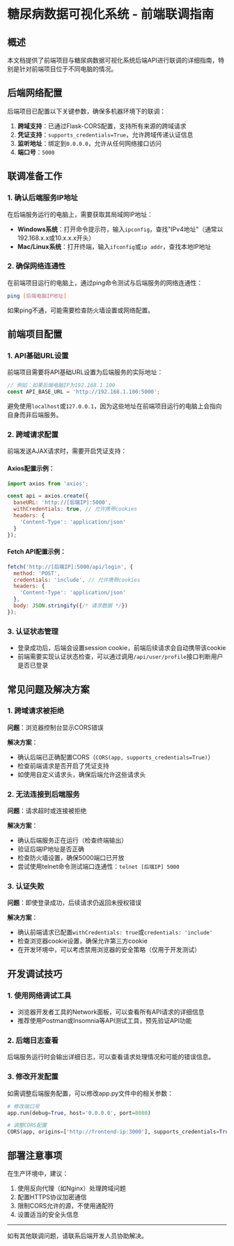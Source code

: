 # 糖尿病数据可视化系统 - 前端联调指南

## 概述

本文档提供了前端项目与糖尿病数据可视化系统后端API进行联调的详细指南，特别是针对前端项目位于不同电脑的情况。

## 后端网络配置

后端项目已配置以下关键参数，确保多机器环境下的联调：

1. **跨域支持**：已通过Flask-CORS配置，支持所有来源的跨域请求
2. **凭证支持**：`supports_credentials=True`，允许跨域传递认证信息
3. **监听地址**：绑定到`0.0.0.0`，允许从任何网络接口访问
4. **端口号**：`5000`

## 联调准备工作

### 1. 确认后端服务IP地址

在后端服务运行的电脑上，需要获取其局域网IP地址：

- **Windows系统**：打开命令提示符，输入`ipconfig`，查找"IPv4地址"（通常以192.168.x.x或10.x.x.x开头）
- **Mac/Linux系统**：打开终端，输入`ifconfig`或`ip addr`，查找本地IP地址

### 2. 确保网络连通性

在前端项目运行的电脑上，通过ping命令测试与后端服务的网络连通性：

```bash
ping [后端电脑IP地址]
```

如果ping不通，可能需要检查防火墙设置或网络配置。

## 前端项目配置

### 1. API基础URL设置

前端项目需要将API基础URL设置为后端服务的实际地址：

```javascript
// 例如：如果后端电脑IP为192.168.1.100
const API_BASE_URL = 'http://192.168.1.100:5000';
```

避免使用`localhost`或`127.0.0.1`，因为这些地址在前端项目运行的电脑上会指向自身而非后端服务。

### 2. 跨域请求配置

前端发送AJAX请求时，需要开启凭证支持：

#### Axios配置示例：

```javascript
import axios from 'axios';

const api = axios.create({
  baseURL: 'http://[后端IP]:5000',
  withCredentials: true, // 允许携带cookies
  headers: {
    'Content-Type': 'application/json'
  }
});
```

#### Fetch API配置示例：

```javascript
fetch('http://[后端IP]:5000/api/login', {
  method: 'POST',
  credentials: 'include', // 允许携带cookies
  headers: {
    'Content-Type': 'application/json'
  },
  body: JSON.stringify({/* 请求数据 */})
});
```

### 3. 认证状态管理

- 登录成功后，后端会设置session cookie，前端后续请求会自动携带该cookie
- 前端需要实现认证状态检查，可以通过调用`/api/user/profile`接口判断用户是否已登录

## 常见问题及解决方案

### 1. 跨域请求被拒绝

**问题**：浏览器控制台显示CORS错误

**解决方案**：
- 确认后端已正确配置CORS（`CORS(app, supports_credentials=True)`）
- 检查前端请求是否开启了凭证支持
- 如使用自定义请求头，确保后端允许这些请求头

### 2. 无法连接到后端服务

**问题**：请求超时或连接被拒绝

**解决方案**：
- 确认后端服务正在运行（检查终端输出）
- 验证后端IP地址是否正确
- 检查防火墙设置，确保5000端口已开放
- 尝试使用telnet命令测试端口连通性：`telnet [后端IP] 5000`

### 3. 认证失败

**问题**：即使登录成功，后续请求仍返回未授权错误

**解决方案**：
- 确认前端请求已配置`withCredentials: true`或`credentials: 'include'`
- 检查浏览器cookie设置，确保允许第三方cookie
- 在开发环境中，可以考虑禁用浏览器的安全策略（仅用于开发测试）

## 开发调试技巧

### 1. 使用网络调试工具

- 浏览器开发者工具的Network面板，可以查看所有API请求的详细信息
- 推荐使用Postman或Insomnia等API测试工具，预先验证API功能

### 2. 后端日志查看

后端服务运行时会输出详细日志，可以查看请求处理情况和可能的错误信息。

### 3. 修改开发配置

如需调整后端服务配置，可以修改app.py文件中的相关参数：

```python
# 修改端口号
app.run(debug=True, host='0.0.0.0', port=8080)

# 调整CORS配置
CORS(app, origins=['http://frontend-ip:3000'], supports_credentials=True)
```

## 部署注意事项

在生产环境中，建议：

1. 使用反向代理（如Nginx）处理跨域问题
2. 配置HTTPS协议加密通信
3. 限制CORS允许的源，不使用通配符
4. 设置适当的安全头信息

---

如有其他联调问题，请联系后端开发人员协助解决。